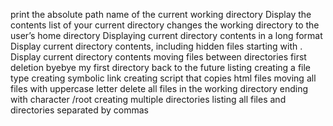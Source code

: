 print the absolute path name of the current working directory
Display the contents list of your current directory
changes the working directory to the user’s home directory
Displaying current directory contents in a long format
Display current directory contents, including hidden files starting with .
Display current directory contents
moving files between directories
first deletion
byebye my first directory
back to the future
listing
creating a file type
creating symbolic link
creating script that copies html files
moving all files with uppercase letter
delete all files in the working directory ending with character /root
creating multiple directories
listing all files and directories separated by commas
